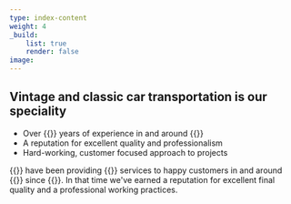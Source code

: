 ```yaml
---
type: index-content
weight: 4
_build:
    list: true
    render: false
image:
---
```


## Vintage and **classic car transportation** is our speciality

* Over {{<years>}} years of experience in and around {{<towncity>}}
* A reputation for excellent quality and professionalism
* Hard-working, customer focused approach to projects

{{<companyname>}} have been providing {{<industry>}} services to happy customers in and around {{<towncity>}} since {{<years>}}. In that time we've earned a reputation for excellent final quality and a professional working practices.
